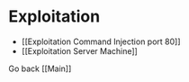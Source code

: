 # Exploitation

- [[Exploitation Command Injection port 80]]
- [[Exploitation Server Machine]]

Go back [[Main]]
